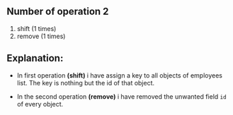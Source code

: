 ## Number of operation 2
1. shift (1 times)
2. remove (1 times)

## Explanation:

* In first operation **(shift)** i have assign a key to all objects of employees list. The key is nothing but the id of that object.

* In the second operation **(remove)** i have removed the unwanted field `id` of every object.
